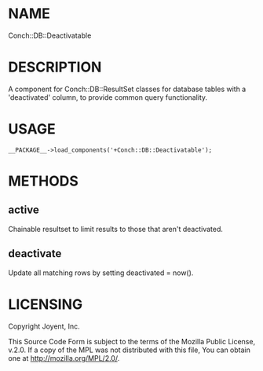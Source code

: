 # NAME

Conch::DB::Deactivatable

# DESCRIPTION

A component for Conch::DB::ResultSet classes for database tables with a 'deactivated' column,
to provide common query functionality.

# USAGE

```
__PACKAGE__->load_components('+Conch::DB::Deactivatable');
```

# METHODS

## active

Chainable resultset to limit results to those that aren't deactivated.

## deactivate

Update all matching rows by setting deactivated = now().

# LICENSING

Copyright Joyent, Inc.

This Source Code Form is subject to the terms of the Mozilla Public License,
v.2.0. If a copy of the MPL was not distributed with this file, You can obtain
one at http://mozilla.org/MPL/2.0/.
